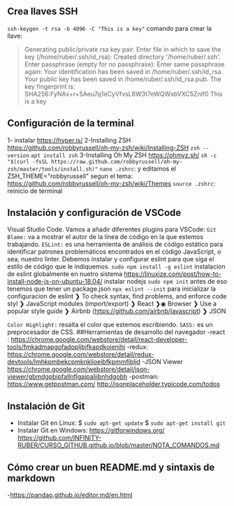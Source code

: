 ## Crea llaves SSH
`ssh-keygen -t rsa -b 4096 -C "This is a key"` comando para crear la llave:
>Generating public/private rsa key pair.
>Enter file in which to save the key (/home/ruber/.ssh/id_rsa): 
>Created directory '/home/ruber/.ssh'.
>Enter passphrase (empty for no passphrase): 
>Enter same passphrase again: 
>Your identification has been saved in /home/ruber/.ssh/id_rsa.
>Your public key has been saved in /home/ruber/.ssh/id_rsa.pub.
>The key fingerprint is:
>SHA256:FyNAx+r+5Aeu7q1eCyVfvsL6W3t7eWQWxbVXC5Znlf0 This is a key
## Configuración de la terminal
1- instalar https://hyper.is/
2-Installing ZSH  https://github.com/robbyrussell/oh-my-zsh/wiki/Installing-ZSH
    `zsh --version`
    `apt install zsh`
3-Installing Oh My ZSH https://ohmyz.sh/
    `sh -c "$(curl -fsSL https://raw.github.com/robbyrussell/oh-my-zsh/master/tools/install.sh)"`
    `nano .zshrc`:  y editamos el ZSH_THEME="robbyrussell" segun el tema:  https://github.com/robbyrussell/oh-my-zsh/wiki/Themes
    `source .zshrc`: reinicio de terminal
## Instalación y configuración de VSCode
 Visual Studio Code. Vamos a añadir diferentes plugins para VSCode:
`Git Blame:` va a mostrar el autor de la línea de código en la que estemos trabajando.
`ESLint:` es una herramienta de análisis de código estático para identificar patrones             problemáticos encontrados en el código JavaScript, o sea, nuestro linter. Debemos instalar y  configurar eslint para que siga el estilo de código que le indiquemos.
    `sudo npm install -g eslint` instalacion de eslint globalmente en nuetro sistema
    https://linuxize.com/post/how-to-install-node-js-on-ubuntu-18.04/ instalar nodejs
    `sudo npm init` antes de eso tenemos que tener un package.json
    `npx eslint --init` para inicializar la configuracion de eslint
        ❯ To check syntax, find problems, and enforce code styl
            ❯ JavaScript modules (import/export) 
                ❯ React
                    ❯◉ Browser
                        ❯ Use a popular style guide
                            ❯ Airbnb (https://github.com/airbnb/javascript)
                                ❯ JSON

`Color Highlight:` resalta el color que estemos escribiendo.
`SASS:` es un preprocesador de CSS.
##Herramientas de desarrollo del navegador
-react : https://chrome.google.com/webstore/detail/react-developer-tools/fmkadmapgofadopljbjfkapdkoienihi
-redux: https://chrome.google.com/webstore/detail/redux-devtools/lmhkpmbekcpmknklioeibfkpmmfibljd
-JSON Viewer https://chrome.google.com/webstore/detail/json-viewer/gbmdgpbipfallnflgajpaliibnhdgobh
-postman: https://www.getpostman.com/
http://jsonplaceholder.typicode.com/todos
## Instalación de Git
- Instalar Git en Linux: $ `sudo apt-get update` $ `sudo apt-get install git`
- Instalar Git en Windows: https://gitforwindows.org/
https://github.com/INFINITY-RUBER/CURSO_GITHUB.github.io/blob/master/NOTA_COMANDOS.md

## Cómo crear un buen README.md y sintaxis de markdown
-https://pandao.github.io/editor.md/en.html

``
``
``
``
``
``
